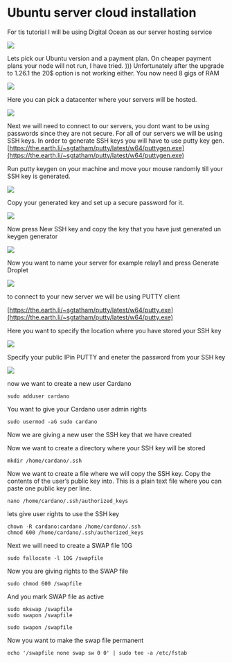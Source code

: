 # Ubuntu server cloud installation

For tis tutorial I will be using Digital Ocean as our server hosting service

![](../.gitbook/assets/image%20%283%29.png)

Lets pick our Ubuntu version and a payment plan. On cheaper payment plans your node will not run, I have tried. \)\)\) Unfortunately after the upgrade to 1.26.1 the 20$ option is not working either. You now need 8 gigs of RAM

![](../.gitbook/assets/image%20%284%29.png)

    
  
Here you can pick a datacenter where your servers will be hosted.

![](../.gitbook/assets/server%20%281%29.jpg)

Next we will need to connect to our servers, you dont want to be using passwords since they are not secure. For all of our servers we will be using SSH keys. In order to generate SSH keys you will have to use putty key gen. [https://the.earth.li/~sgtatham/putty/latest/w64/puttygen.exe](https://the.earth.li/~sgtatham/putty/latest/w64/puttygen.exe)

Run putty keygen on your machine and move your mouse randomly till your SSH key is generated.

![](../.gitbook/assets/image%20%2812%29.png)

Copy your generated key and set up a secure password for it.

![](../.gitbook/assets/image%20%287%29.png)

Now press New SSH key and copy the key that you have just generated un keygen generator

![](../.gitbook/assets/image%20%2813%29.png)

Now you want to name your server for example relay1 and press Generate Droplet

![](../.gitbook/assets/image%20%2814%29.png)

to connect to your new server we will be using PUTTY client

[https://the.earth.li/~sgtatham/putty/latest/w64/putty.exe](https://the.earth.li/~sgtatham/putty/latest/w64/putty.exe)

Here you want to specify the location where you have stored your SSH key

![](../.gitbook/assets/image%20%2818%29.png)

Specify your public IPin PUTTY and eneter the password from your SSH key

![](../.gitbook/assets/image%20%2820%29.png)

now we want to create a new user Cardano

```text
sudo adduser cardano
```

You want to give your Cardano user admin rights

```text
sudo usermod -aG sudo cardano
```

Now we are giving a new user the SSH key that we have created

Now we want to create a directory where your SSH key will be stored

```text
mkdir /home/cardano/.ssh
```

Now we want to create a file where we will copy the SSH key. Copy the contents of the user’s public key into. This is a plain text file where you can paste one public key per line.

```text
nano /home/cardano/.ssh/authorized_keys
```

lets give user rights to use the SSH key

```text
chown -R cardano:cardano /home/cardano/.ssh
chmod 600 /home/cardano/.ssh/authorized_keys
```

Next we will need to create a SWAP file 10G

```text
sudo fallocate -l 10G /swapfile
```

Now you are giving rights to the SWAP file

```text
sudo chmod 600 /swapfile
```

And you mark SWAP file as active

```text
sudo mkswap /swapfile
sudo swapon /swapfile

```



```text
sudo swapon /swapfile
```

Now you want to make the swap file permanent

```text
echo '/swapfile none swap sw 0 0' | sudo tee -a /etc/fstab
```


